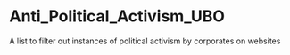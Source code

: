 # Anti_Political_Activism_UBO
A list to filter out instances of political activism by corporates on websites
